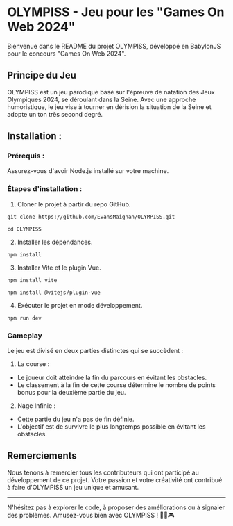 # OLYMPISS - Jeu pour les "Games On Web 2024"
Bienvenue dans le README du projet OLYMPISS, développé en BabylonJS pour le concours "Games On Web 2024".

## Principe du Jeu
OLYMPISS est un jeu parodique basé sur l'épreuve de natation des Jeux Olympiques 2024, se déroulant dans la Seine. Avec une approche humoristique, le jeu vise à tourner en dérision la situation de la Seine et adopte un ton très second degré.

## Installation :
### Prérequis :
Assurez-vous d'avoir Node.js installé sur votre machine.

### Étapes d'installation :
1. Cloner le projet à partir du repo GitHub.

```git clone https://github.com/EvansMaignan/OLYMPISS.git```

```cd OLYMPISS```

2. Installer les dépendances.

```npm install```

3. Installer Vite et le plugin Vue.

```npm install vite```

```npm install @vitejs/plugin-vue```

4. Exécuter le projet en mode développement.

```npm run dev```

### Gameplay
Le jeu est divisé en deux parties distinctes qui se succèdent :

1. La course :

- Le joueur doit atteindre la fin du parcours en évitant les obstacles.
- Le classement à la fin de cette course détermine le nombre de points bonus pour la deuxième partie du jeu.

2. Nage Infinie :

- Cette partie du jeu n'a pas de fin définie.
- L'objectif est de survivre le plus longtemps possible en évitant les obstacles.

## Remerciements
Nous tenons à remercier tous les contributeurs qui ont participé au développement de ce projet. Votre passion et votre créativité ont contribué à faire d'OLYMPISS un jeu unique et amusant.

---
N'hésitez pas à explorer le code, à proposer des améliorations ou à signaler des problèmes. Amusez-vous bien avec OLYMPISS ! 🏊‍♂️🎮
